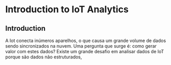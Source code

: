 # Introduction to IoT Analytics

## Introduction

A Iot conecta inúmeros aparelhos, o que causa um grande volume de dados sendo sincronizados na nuvem. Uma pergunta que surge é: como gerar valor com estes dados? Existe um grande desafio em analisar dados de IoT porque são dados não estruturados, 
